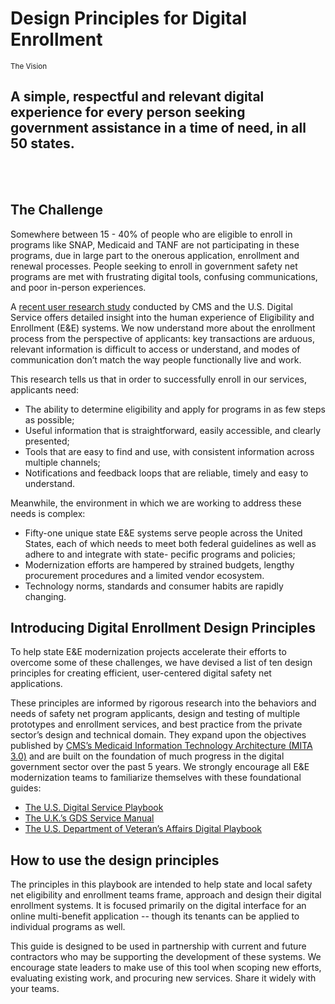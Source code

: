 # Design Principles for Digital Enrollment

<small>The Vision</small>
## A simple, respectful and relevant digital experience for every person seeking government assistance in a time of need, in all 50 states.
<br></br>

## The Challenge
Somewhere between 15 - 40% of people who are eligible to enroll in programs like SNAP, Medicaid and TANF are not participating in these programs,  due in large part to the onerous application, enrollment and renewal processes. People seeking to enroll in government safety net programs are met with frustrating digital tools,  confusing communications, and poor in-person experiences.

A [recent user research study](https://medium.com/the-u-s-digital-service/redesigning-the-journey-to-critical-benefits-for-americans-in-poverty-2ca068591f32) conducted by CMS and the U.S. Digital Service offers detailed insight into the human experience of Eligibility and Enrollment (E&E) systems. We now understand more about the enrollment process from the perspective of applicants: key transactions are arduous, relevant information is difficult to access or understand, and modes of communication don’t match the way people functionally live and work.

This research tells us that in order to successfully enroll in our services, applicants need:

- The ability to determine eligibility and apply for programs in as few steps as possible;
- Useful information that is straightforward, easily accessible, and clearly presented;
- Tools that are easy to find and use, with consistent information across multiple channels;
- Notifications and feedback loops that are reliable, timely and easy to understand.

Meanwhile, the environment in which we are working to address these needs is complex:

- Fifty-one unique state E&E systems serve people across the United States, each of which needs to meet both federal guidelines as well as adhere to and integrate with state- pecific programs and policies;
- Modernization efforts are hampered by strained budgets, lengthy procurement procedures and a limited vendor ecosystem.
- Technology norms, standards and consumer habits are rapidly changing.

## Introducing Digital Enrollment Design Principles

To help state E&E modernization projects accelerate their efforts to overcome some of these challenges, we have devised a list of ten design principles for creating efficient, user-centered digital safety net applications.

These principles are informed by rigorous research into the behaviors and needs of safety net program applicants, design and testing of multiple prototypes and enrollment services, and best practice from the private sector’s design and technical domain. They expand upon the objectives published by [CMS’s Medicaid Information Technology Architecture (MITA 3.0)](https://www.medicaid.gov/medicaid/data-and-systems/mita/mita-30/index.html) and are built on the foundation of much progress in the digital government sector over the past 5 years. We strongly encourage all E&E modernization teams to familiarize themselves with these foundational guides:

- [The U.S. Digital Service Playbook](https://playbook.cio.gov)
- [The U.K.’s GDS Service Manual](https://www.gov.uk/service-manual)
- [The U.S. Department of Veteran’s Affairs Digital Playbook](https://www.vets.gov/playbook/)

## How to use the design principles

The principles in this playbook are intended to help state and local safety net eligibility and enrollment teams frame, approach and design their digital enrollment systems.  It is focused primarily on the digital interface for an online multi-benefit application -- though its tenants can be applied to individual programs as well.

This guide is designed to be used in partnership with current and future contractors who may be supporting the development of these systems.  We encourage state leaders to make use of this tool when scoping new efforts, evaluating existing work, and procuring new services. Share it widely with your teams.

